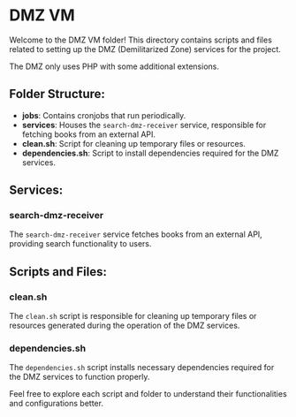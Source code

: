 # DMZ VM

Welcome to the DMZ VM folder! This directory contains scripts and files related to setting up the DMZ (Demilitarized Zone) services for the project.

The DMZ only uses PHP with some additional extensions.

## Folder Structure:

- **jobs**: Contains cronjobs that run periodically.
- **services**: Houses the `search-dmz-receiver` service, responsible for fetching books from an external API.
- **clean.sh**: Script for cleaning up temporary files or resources.
- **dependencies.sh**: Script to install dependencies required for the DMZ services.

## Services:

### search-dmz-receiver

The `search-dmz-receiver` service fetches books from an external API, providing search functionality to users.

## Scripts and Files:

### clean.sh

The `clean.sh` script is responsible for cleaning up temporary files or resources generated during the operation of the DMZ services.

### dependencies.sh

The `dependencies.sh` script installs necessary dependencies required for the DMZ services to function properly.

Feel free to explore each script and folder to understand their functionalities and configurations better.
